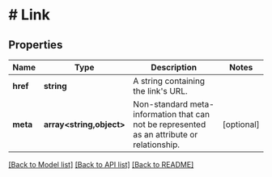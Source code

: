 # # Link

## Properties

Name | Type | Description | Notes
------------ | ------------- | ------------- | -------------
**href** | **string** | A string containing the link&#39;s URL. |
**meta** | **array<string,object>** | Non-standard meta-information that can not be represented as an attribute or relationship. | [optional]

[[Back to Model list]](../../README.md#models) [[Back to API list]](../../README.md#endpoints) [[Back to README]](../../README.md)

